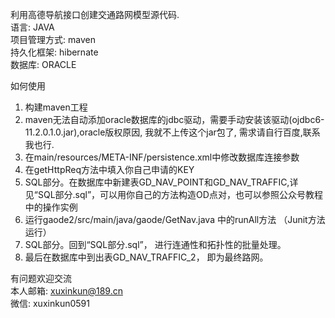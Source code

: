 利用高德导航接口创建交通路网模型源代码.  
语言: JAVA  
项目管理方式: maven  
持久化框架: hibernate  
数据库: ORACLE  
  
如何使用  
1. 构建maven工程  
2. maven无法自动添加oracle数据库的jdbc驱动，需要手动安装该驱动(ojdbc6-11.2.0.1.0.jar),oracle版权原因, 我就不上传这个jar包了, 需求请自行百度,联系我也行.  
3. 在main/resources/META-INF/persistence.xml中修改数据库连接参数  
4. 在getHttpReq方法中填入你自己申请的KEY  
5. SQL部分。在数据库中新建表GD_NAV_POINT和GD_NAV_TRAFFIC,详见“SQL部分.sql”，可以用你自己的方法构造OD点对，也可以参照公众号教程中的操作实例  
6. 运行gaode2/src/main/java/gaode/GetNav.java 中的runAll方法 （Junit方法运行）  
7. SQL部分。回到“SQL部分.sql”， 进行连通性和拓扑性的批量处理。  
8. 最后在数据库中到出表GD_NAV_TRAFFIC_2， 即为最终路网。  

  

有问题欢迎交流   
本人邮箱: xuxinkun@189.cn  
微信: xuxinkun0591  
